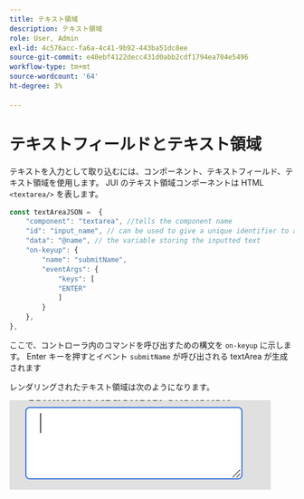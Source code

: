 ```yaml
---
title: テキスト領域
description: テキスト領域
role: User, Admin
exl-id: 4c576acc-fa6a-4c41-9b92-443ba51dc8ee
source-git-commit: e40ebf4122decc431d0abb2cdf1794ea704e5496
workflow-type: tm+mt
source-wordcount: '64'
ht-degree: 3%

---
```


# テキストフィールドとテキスト領域

テキストを入力として取り込むには、コンポーネント、テキストフィールド、テキスト領域を使用します。
JUI のテキスト領域コンポーネントは HTML `<textarea/>` を表します。

```js title="textArea.js"
const textAreaJSON =  {
    "component": "textarea", //tells the component name
    "id": "input_name", // can be used to give a unique identifier to a component
    "data": "@name", // the variable storing the inputted text
    "on-keyup": {
        "name": "submitName",
        "eventArgs": {
            "keys": [
            "ENTER"
            ]
        }
    },
},
```

ここで、コントローラ内のコマンドを呼び出すための構文を `on-keyup` に示します。
Enter キーを押すとイベント `submitName` が呼び出される textArea が生成されます

レンダリングされたテキスト領域は次のようになります。

![text-area](./imgs/text_area.png "Text area")
